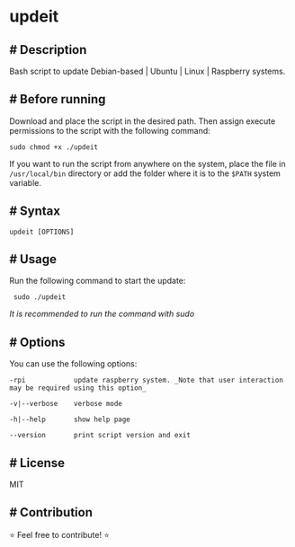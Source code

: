 # updeit

## # Description

Bash script to update Debian-based | Ubuntu | Linux | Raspberry systems.

## # Before running

Download and place the script in the desired path. Then assign execute permissions to the script with the following command:

    sudo chmod +x ./updeit

If you want to  run the script from anywhere on the system, place the file in `/usr/local/bin` directory or add the folder where it is to the `$PATH` system variable.

## # Syntax

    updeit [OPTIONS]

## # Usage

Run the following command to start the update:

     sudo ./updeit

_It is recommended to run the command with sudo_

## # Options

You can use the following options:

    -rpi            update raspberry system. _Note that user interaction may be required using this option_

    -v|--verbose    verbose mode

    -h|--help       show help page

    --version       print script version and exit

## # License

MIT

## # Contribution

:star: Feel free to contribute! :star:
